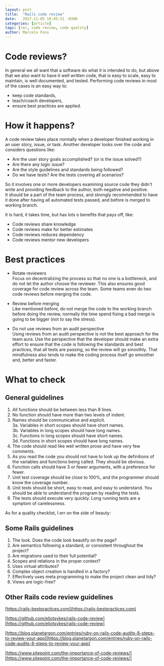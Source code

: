 ```yaml
---
layout: post
title:  "Rails code review"
date:   2017-11-05 19:45:31 -0300
categories: [article]
tags: [ror, code review, code quality]
author: Marcelo Foss
---
```

# Code reviews?
In general we all want that a software do what it is intended to do, but above that we also want to have it well written code, that is easy to scale, easy to maintain, is well documented, and tested.
Performing code reviews in most of the cases is an easy way to:
* keep code standards,
* teach/coach developers,
* ensure best practices are applied.

# How it happens?
A code review takes place normally when a developer finished working in an user story, issue, or task.
Another developer looks over the code and considers questions like:
* Are the user story goals accomplished? (or is the issue solved?)
* Are there any logic issue?
* Are the style guidelines and standards being followed?
* Do we have tests? Are the tests covering all scenarios?

So it involves one or more developers examining source code they didn't write and providing feedback to the author, both negative and positive.   
It should be a part of the team process, and strongly recommended to have it done after having all automated tests passed, and before is merged to working branch.  

It is hard, it takes time, but has lots o benefits that pays off, like:
* Code reviews share knowledge
* Code reviews make for better estimates
* Code reviews reduces dependency
* Code reviews mentor new developers

# Best practices
* Rotate reviewers  
Focus on decentralizing the process so that no one is a bottleneck, and do not let the author choose the reviewer. This also ensures good coverage for code review across the team. Some teams even do two code reviews before merging the code.

* Review before merging  
Like mentioned before, do not merge the code to the working branch before doing the review, normally the time spend fixing a bad merge is going to be bigger (not to say the stress).

* Do not use reviews from an audit perspective  
Using reviews from an audit perspective is not the best approach for the team aura. Use the perspective that the developer should make an extra effort to ensure that the code is following the standards and best practices, that all tests are passing, so the review will go smoothly. That mindfulness also tends to make the coding process itself go smoother and, better and faster.

# What to check
## General guidelines

1. All functions should be between less than 8 lines.
2. No function should have more than two levels of indent.
3. Names should be communicative and explicit.  
  3a. Variables in short scopes should have short names.   
  3b. Variables in long scopes should have long names.  
  3c. Functions in long scopes should have short names.  
  3d. Functions in short scopes should have long names.  
4. The code should read like well written prose and have very few comments.
5. As you read the code you should not have to look up the definitions of the variables and functions being called. They should be obvious.
6. Function calls should have 3 or fewer arguments, with a preference for fewer.
7. Unit test coverage should be close to 100%, and the programmer should know the coverage number.
8. Unit tests should be short, easy to read, and easy to understand. You should be able to understand the program by reading the tests.
9. The tests should execute very quickly. Long running tests are a symptom of carelessness.

As for a quality checklist, I err on the side of beauty:


## Some Rails guidelines
1. The look. Does the code look beautify on the page?
2. Are semantics following a standard, or consistent throughout the project?
3. Are migrations used to their full potential?
4. Scopes and relations in the proper context?
5. Uses virtual attributes?
6. Complex object creation is handled in a factory?
7. Effectively uses meta programming to make the project clean and tidy?
8. Views are logic-free?

## Other Rails code review guidelines
[https://rails-bestpractices.com](https://rails-bestpractices.com)  

[https://github.com/eliotsykes/rails-code-review][https://github.com/eliotsykes/rails-code-review]  

[https://blog.planetargon.com/entries/ruby-on-rails-code-audits-8-steps-to-review-your-app][https://blog.planetargon.com/entries/ruby-on-rails-code-audits-8-steps-to-review-your-app]  

[https://www.sitepoint.com/the-importance-of-code-reviews/][https://www.sitepoint.com/the-importance-of-code-reviews/]  
